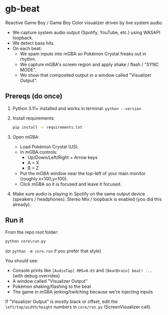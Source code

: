# gb-beat

Reactive Game Boy / Game Boy Color visualizer driven by live system audio.

- We capture system audio output (Spotify, YouTube, etc.) using WASAPI loopback.
- We detect bass hits.
- On each beat:
  - We spam inputs into mGBA so Pokémon Crystal freaks out in rhythm.
  - We capture mGBA's screen region and apply shake / flash / "SYNC MODE".
  - We show that composited output in a window called "Visualizer Output".

## Prereqs (do once)

1. Python 3.11+ installed and works in terminal:
   `python --version`

2. Install requirements:
   ```bat
   pip install -r requirements.txt
   ```

3. Open mGBA:
   - Load Pokémon Crystal (US).
   - In mGBA controls:
     - Up/Down/Left/Right = Arrow keys
     - A = X
     - B = Z
   - Put the mGBA window near the top-left of your main monitor (roughly x=100,y=100).
   - Click mGBA so it is focused and leave it focused.

4. Make sure audio is playing in Spotify on the same output device (speakers / headphones).
   Stereo Mix / loopback is enabled (you did this already).

## Run it

From the repo root folder:
```bat
python core\run.py
```

(or `python -m core.run` if you prefer that style)

You should see:
- Console prints like `[AudioTap] RMS=0.03` and `[BeatBrain] beat! ...` (with debug overrides)
- A window called "Visualizer Output"
- Pokémon shaking/flashing to the beat
- The game in mGBA jerking/twitching because we're injecting inputs

If "Visualizer Output" is mostly black or offset, edit the `left/top/width/height` numbers in `core/run.py` (ScreenVisualizer call).
